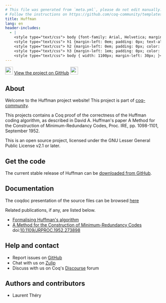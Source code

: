 ```yaml
---
# This file was generated from `meta.yml`, please do not edit manually.
# Follow the instructions on https://github.com/coq-community/templates to regenerate.
title: Huffman
lang: en
header-includes:
  - |
    <style type="text/css"> body {font-family: Arial, Helvetica; margin-left: 5em; font-size: large;} </style>
    <style type="text/css"> h1 {margin-left: 0em; padding: 0px; text-align: center} </style>
    <style type="text/css"> h2 {margin-left: 0em; padding: 0px; color: #580909} </style>
    <style type="text/css"> h3 {margin-left: 1em; padding: 0px; color: #C05001;} </style>
    <style type="text/css"> body { width: 1100px; margin-left: 30px; }</style>
---
```


<div style="text-align:left"><img src="https://github.githubassets.com/images/modules/logos_page/Octocat.png" height="25" style="border:0px">
<a href="https://github.com/coq-community/huffman">View the project on GitHub</a>
<img src="https://github.githubassets.com/images/modules/logos_page/Octocat.png" height="25" style="border:0px"></div>

## About

Welcome to the Huffman project website! This project is part of [coq-community](https://github.com/coq-community/manifesto).

This projects contains a Coq proof of the correctness of the Huffman coding algorithm,
as described in David A. Huffman's paper A Method for the Construction of Minimum-Redundancy
Codes, Proc. IRE, pp. 1098-1101, September 1952.

This is an open source project, licensed under the GNU Lesser General Public License v2.1 or later.

## Get the code

The current stable release of Huffman can be [downloaded from GitHub](https://github.com/coq-community/huffman/releases).

## Documentation

The coqdoc presentation of the source files can be browsed [here](docs/latest/coqdoc/toc.html)

Related publications, if any, are listed below.

- [Formalising Huffman's algorithm](https://hal.archives-ouvertes.fr/hal-02149909) 
- [A Method for the Construction of Minimum-Redundancy Codes](http://compression.ru/download/articles/huff/huffman_1952_minimum-redundancy-codes.pdf) doi:[10.1109/JRPROC.1952.273898](https://doi.org/10.1109/JRPROC.1952.273898)

## Help and contact

- Report issues on [GitHub](https://github.com/coq-community/huffman/issues)
- Chat with us on [Zulip](https://coq.zulipchat.com/#narrow/stream/237663-coq-community-devs.20.26.20users)
- Discuss with us on Coq's [Discourse](https://coq.discourse.group) forum

## Authors and contributors

- Laurent Théry

